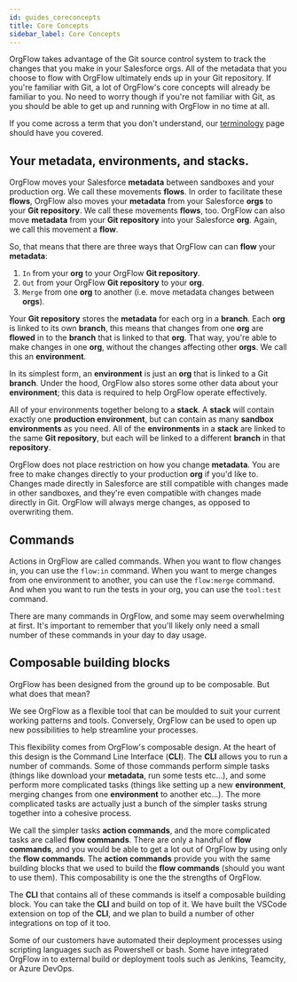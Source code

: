 ```yaml
---
id: guides_coreconcepts
title: Core Concepts
sidebar_label: Core Concepts
---
```


OrgFlow takes advantage of the Git source control system to track the changes that you make in your Salesforce orgs. All of the metadata that you choose to flow with OrgFlow ultimately ends up in your Git repository. If you're familiar with Git, a lot of OrgFlow's core concepts will already be familiar to you. No need to worry though if you're not familiar with Git, as you should be able to get up and running with OrgFlow in no time at all.

If you come across a term that you don't understand, our [terminology](guides_terminology) page should have you covered.

## Your metadata, environments, and stacks.
OrgFlow moves your Salesforce **metadata** between sandboxes and your production org. We call these movements **flows**. In order to facilitate these **flows**, OrgFlow also moves your **metadata** from your Salesforce **orgs** to your **Git repository**. We call these movements **flows**, too. OrgFlow can also move **metadata** from your **Git repository** into your Salesforce **org**. Again, we call this movement a **flow**.

So, that means that there are three ways that OrgFlow can can **flow** your **metadata**:
1. `In` from your **org** to your OrgFlow **Git repository**. 
2. `Out` from your OrgFlow **Git repository** to your **org**.
3. `Merge` from one **org** to another (i.e. move metadata changes between **orgs**). 

Your **Git repository** stores the **metadata** for each org in a **branch**. Each **org** is linked to its own **branch**, this means that changes from one **org** are **flowed** in to the **branch** that is linked to that **org**. That way, you're able to make changes in one **org**, without the changes affecting other **orgs**. We call this an **environment**.

In its simplest form, an **environment** is just an **org** that is linked to a Git **branch**. Under the hood, OrgFlow also stores some other data about your **environment**; this data is required to help OrgFlow operate effectively.

All of your environments together belong to a **stack**. A **stack** will contain exactly one **production environment**, but can contain as many **sandbox environments** as you need. All of the **environments** in a **stack** are linked to the same **Git repository**, but each will be linked to a different **branch** in that **repository**.

OrgFlow does not place restriction on how you change **metadata**. You are free to make changes directly to your production **org** if you'd like to. Changes made directly in Salesforce are still compatible with changes made in other sandboxes, and they're even compatible with changes made directly in Git. OrgFlow will always merge changes, as opposed to overwriting them.

## Commands
Actions in OrgFlow are called commands. When you want to flow changes in, you can use the `flow:in` command. When you want to merge changes from one environment to another, you can use the `flow:merge` command. And when you want to run the tests in your org, you can use the `tool:test` command.

There are many commands in OrgFlow, and some may seem overwhelming at first. It's important to remember that you'll likely only need a small number of these commands in your day to day usage.

## Composable building blocks 
OrgFlow has been designed from the ground up to be composable. But what does that mean?

We see OrgFlow as a flexible tool that can be moulded to suit your current working patterns and tools. Conversely, OrgFlow can be used to open up new possibilities to help streamline your processes.

This flexibility comes from OrgFlow's composable design. At the heart of this design is the Command Line Interface (**CLI**). The **CLI** allows you to run a number of commands. Some of those commands perform simple tasks (things like download your **metadata**, run some tests etc...), and some perform more complicated tasks (things like setting up a new **environment**, merging changes from one **environment** to another etc...). The more complicated tasks are actually just a bunch of the simpler tasks strung together into a cohesive process.

We call the simpler tasks **action commands**, and the more complicated tasks are called **flow commands**. There are only a handful of **flow commands**, and you would be able to get a lot out of OrgFlow by using only the **flow commands**. The **action commands** provide you with the same building blocks that we used to build the **flow commands** (should you want to use them). This composability is one the the strengths of OrgFlow.

The **CLI** that contains all of these commands is itself a composable building block. You can take the **CLI** and build on top of it. We have built the VSCode extension on top of the **CLI**, and we plan to build a number of other integrations on top of it too.

Some of our customers have automated their deployment processes using scripting languages such as Powershell or bash. Some have integrated OrgFlow in to external build or deployment tools such as Jenkins, Teamcity, or Azure DevOps.